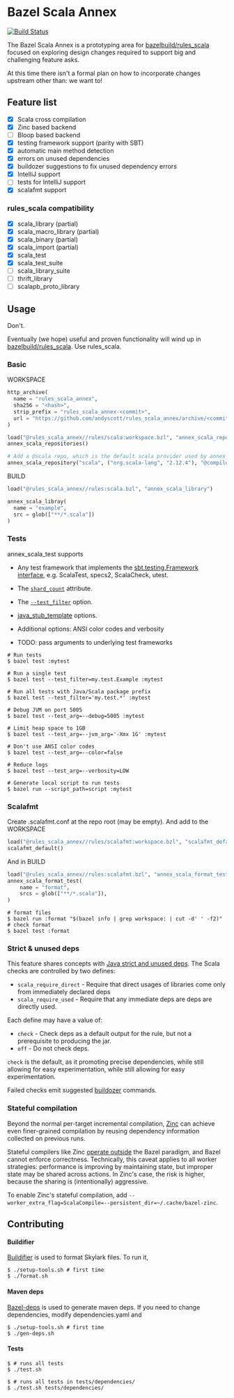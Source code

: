 # Bazel Scala Annex

[![Build Status](https://travis-ci.org/andyscott/rules_scala_annex.svg?branch=master)](https://travis-ci.org/andyscott/rules_scala_annex)

The Bazel Scala Annex is a prototyping area for [bazelbuild/rules_scala](https://github.com/bazelbuild/rules_scala) focused on exploring design changes required to support big and challenging feature asks.

At this time there isn't a formal plan on how to incorporate changes upstream other than: we want to!

## Feature list

- [x] Scala cross compilation
- [x] Zinc based backend
- [ ] Bloop based backend
- [x] testing framework support (parity with SBT)
- [x] automatic main method detection
- [x] errors on unused dependencies
- [x] buildozer suggestions to fix unused dependency errors
- [x] IntelliJ support
- [ ] tests for IntelliJ support
- [x] scalafmt support

### rules_scala compatibility

- [x] scala_library (partial)
- [x] scala_macro_library (partial)
- [x] scala_binary (partial)
- [x] scala_import (partial)
- [x] scala_test
- [x] scala_test_suite
- [ ] scala_library_suite
- [ ] thrift_library
- [ ] scalapb_proto_library

## Usage

Don't.

Eventually (we hope) useful and proven functionality will wind up in [bazelbuild/rules_scala](https://github.com/bazelbuild/rules_scala). Use rules_scala.

### Basic

WORKSPACE

```python
http_archive(
  name = "rules_scala_annex",
  sha256 = "<hash>",
  strip_prefix = "rules_scala_annex-<commit>",
  url = "https://github.com/andyscott/rules_scala_annex/archive/<commit>.zip",
)

load("@rules_scala_annex//rules/scala:workspace.bzl", "annex_scala_repositories")
annex_scala_repositories()

# Add a @scala repo, which is the default scala provider used by annex_scala_*
annex_scala_repository("scala", ("org.scala-lang", "2.12.4"), "@compiler_bridge_2_12//:src")
```

BUILD

```python
load("@rules_scala_annex//rules:scala.bzl", "annex_scala_library")

annex_scala_libray(
  name = "example",
  src = glob(["**/*.scala"])
)
```

### Tests

annex_scala_test supports

* Any test framework that implements the [sbt.testing.Framework interface](https://github.com/sbt/test-interface),
e.g. ScalaTest, specs2, ScalaCheck, utest.

* The [`shard_count`](https://docs.bazel.build/versions/master/be/common-definitions.html#common-attributes-tests) attribute.

* The [`--test_filter`](https://docs.bazel.build/versions/master/user-manual.html#flag--test_filter) option.

* [java_stub_template](https://github.com/bazelbuild/bazel/blob/0.12.0/src/main/java/com/google/devtools/build/lib/bazel/rules/java/java_stub_template.txt) options.

* Additional options: ANSI color codes and verbosity

* TODO: pass arguments to underlying test frameworks

```
# Run tests
$ bazel test :mytest

# Run a single test
$ bazel test --test_filter=my.test.Example :mytest

# Run all tests with Java/Scala package prefix
$ bazel test --test_filter='my.test.*' :mytest

# Debug JVM on port 5005
$ bazel test --test_arg=--debug=5005 :mytest

# Limit heap space to 1GB
$ bazel test --test_arg=--jvm_arg='-Xmx 1G' :mytest

# Don't use ANSI color codes
$ bazel test --test_arg=--color=false

# Reduce logs
$ bazel test --test_arg=--verbosity=LOW

# Generate local script to run tests
$ bazel run --script_path=script :mytest
```

### Scalafmt

Create .scalafmt.conf at the repo root (may be empty). And add to the WORKSPACE

```python
load("@rules_scala_annex//rules/scalafmt:workspace.bzl", "scalafmt_default")
scalafmt_default()
```

And in BUILD

```python
load("@rules_scala_annex//rules:scalafmt.bzl", "annex_scala_format_test")
annex_scala_format_test(
    name = "format",
    srcs = glob(["**/*.scala"]),
)
```

```
# format files
$ bazel run :format "$(bazel info | grep workspace: | cut -d' ' -f2)"
# check format
$ bazel test :format
```

### Strict & unused deps

This feature shares concepts with
[Java strict and unused deps](https://blog.bazel.build/2017/06/28/sjd-unused_deps.html). The Scala checks are controlled
by two defines:

* `scala_require_direct` - Require that direct usages of libraries come only from immediately declared deps
* `scala_require_used` - Require that any immediate deps are deps are directly used.

Each define may have a value of:

* `check` - Check deps as a default output for the rule, but not a prerequisite to producing the jar.
* `off` - Do not check deps.

`check` is the default, as it promoting precise dependencies, while still allowing for easy experimentation, while still
allowing for easy experimentation.

Failed checks emit suggested [buildozer](https://github.com/bazelbuild/buildtools/tree/master/buildozer) commands.

### Stateful compilation

Beyond the normal per-target incremental compilation, [Zinc](https://github.com/sbt/zinc) can achieve even finer-grained
compilation by reusing dependency information collected on previous runs.

Stateful compilers like Zinc [operate outside](https://groups.google.com/forum/#!topic/bazel-discuss/3iUy5jxS3S0) the
Bazel paradigm, and Bazel cannot enforce correctness. Technically, this caveat applies to all worker strategies:
performance is improving by maintaining state, but improper state may be shared across actions. In Zinc's case, the risk
is higher, because the sharing is (intentionally) aggressive.

To enable Zinc's stateful compilation, add `--worker_extra_flag=ScalaCompile=--persistent_dir=~/.cache/bazel-zinc`.

## Contributing

#### Buildifier

[Buildifier](https://github.com/bazelbuild/buildtools/blob/master/buildifier) is used to format Skylark files. To run
it,

```
$ ./setup-tools.sh # first time
$ ./format.sh
```

#### Maven deps

[Bazel-deps](https://github.com/johnynek/bazel-deps) is used to generate maven deps. If you need to change
dependencies, modify dependencies.yaml and

```
$ ./setup-tools.sh # first time
$ ./gen-deps.sh
```

#### Tests

```
$ # runs all tests
$ ./test.sh
```

```
$ # runs all tests in tests/dependencies/
$ ./test.sh tests/dependencies/
```
